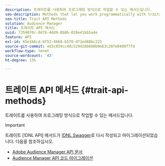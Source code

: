 ```yaml
---
description: 트레이트를 사용하여 프로그래밍 방식으로 작업할 수 있는 메서드입니다.
seo-description: Methods that let you work programmatically with traits.
seo-title: Trait API Methods
solution: Audience Manager
title: 트레이트 API 메서드
uuid: 7359070c-0d7b-4dd9-8b8b-028e41bb5a4e
feature: API
exl-id: 65e1b6cd-6f52-4668-b570-d71ed88bc223
source-git-commit: 4d3c859cc4dc5294286680b0e63c287e0409f7fd
workflow-type: tm+mt
source-wordcount: '43'
ht-degree: 13%

---
```


# 트레이트 API 메서드 {#trait-api-methods}

트레이트를 사용하여 프로그래밍 방식으로 작업할 수 있는 메서드입니다.

>[!IMPORTANT]
>
>트레이트 [!DNL API] 메서드가 [!DNL Swagger](으)로 다시 작성되고 마이그레이션되었습니다. 다음을 참조하십시오.
>
>* [Adobe Audience Manager API 문서](https://bank.demdex.com/portal/swagger/index.html)
>* [Audience Manager API 코드 마이그레이션](../../api/api-swagger-migration.md)
